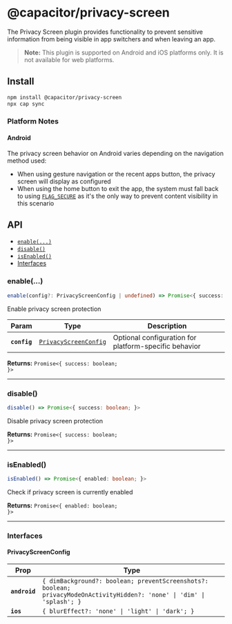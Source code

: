 # @capacitor/privacy-screen

The Privacy Screen plugin provides functionality to prevent sensitive information from being visible in app switchers and when leaving an app.

> **Note:** This plugin is supported on Android and iOS platforms only. It is not available for web platforms.

## Install

```bash
npm install @capacitor/privacy-screen
npx cap sync
```

### Platform Notes

#### Android
The privacy screen behavior on Android varies depending on the navigation method used:
- When using gesture navigation or the recent apps button, the privacy screen will display as configured
- When using the home button to exit the app, the system must fall back to using [`FLAG_SECURE`](https://developer.android.com/reference/android/view/WindowManager.LayoutParams#FLAG_SECURE) as it's the only way to prevent content visibility in this scenario

## API

<docgen-index>

* [`enable(...)`](#enable)
* [`disable()`](#disable)
* [`isEnabled()`](#isenabled)
* [Interfaces](#interfaces)

</docgen-index>

<docgen-api>
<!--Update the source file JSDoc comments and rerun docgen to update the docs below-->

### enable(...)

```typescript
enable(config?: PrivacyScreenConfig | undefined) => Promise<{ success: boolean; }>
```

Enable privacy screen protection

| Param        | Type                                                                | Description                                           |
| ------------ | ------------------------------------------------------------------- | ----------------------------------------------------- |
| **`config`** | <code><a href="#privacyscreenconfig">PrivacyScreenConfig</a></code> | Optional configuration for platform-specific behavior |

**Returns:** <code>Promise&lt;{ success: boolean; }&gt;</code>

--------------------


### disable()

```typescript
disable() => Promise<{ success: boolean; }>
```

Disable privacy screen protection

**Returns:** <code>Promise&lt;{ success: boolean; }&gt;</code>

--------------------


### isEnabled()

```typescript
isEnabled() => Promise<{ enabled: boolean; }>
```

Check if privacy screen is currently enabled

**Returns:** <code>Promise&lt;{ enabled: boolean; }&gt;</code>

--------------------


### Interfaces


#### PrivacyScreenConfig

| Prop          | Type                                                                                                                               |
| ------------- | ---------------------------------------------------------------------------------------------------------------------------------- |
| **`android`** | <code>{ dimBackground?: boolean; preventScreenshots?: boolean; privacyModeOnActivityHidden?: 'none' \| 'dim' \| 'splash'; }</code> |
| **`ios`**     | <code>{ blurEffect?: 'none' \| 'light' \| 'dark'; }</code>                                                                         |

</docgen-api>

